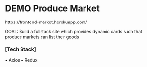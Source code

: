 <h1>DEMO Produce Market</h1>
https://frontend-market.herokuapp.com/
<p>GOAL: Build a fullstack site which provides dynamic cards such that produce markets can list their goods</p>
<h3>[Tech Stack]</h3>
• Axios
• Redux
